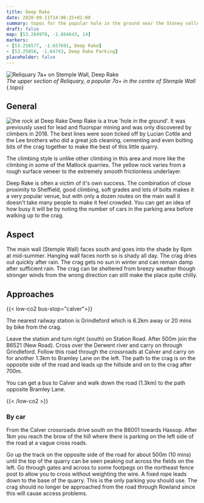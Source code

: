 ```yaml
---
title: Deep Rake 
date: 2020-09-11T14:06:25+01:00
summary: topos for the popular hole in the ground near the Stoney valley.
draft: false
map: [53.264970, -1.664643, 14]
markers:
- [53.258577, -1.657691, Deep Rake]
- [53.25856, -1.64743, Deep Rake Parking]
placeholder: false
---
```



![Reliquary 7a+ on Stemple Wall, Deep Rake](/img/peak/stoney/deep-rake-reliquary.jpg)  
*The upper section of Reliquary, a popular 7a+ in the centre of Stemple Wall*
{.topo}

## General

![the rock at Deep Rake](/img/peak/stoney/deep-rake-closeup.jpg) Deep Rake is a true 'hole in the ground'. It was previously used for lead and fluorspar mining and was only discovered by climbers in 2018. The best lines were soon ticked off by Lucian Cottle and the Lee brothers who did a great job cleaning, cementing and even bolting bits of the crag together to make the best of this little quarry.

The climbing style is unlike other climbing in this area and more like the climbing in some of the Matlock quarries. The yellow rock varies from a rough surface veneer to the extremely smooth frictionless underlayer. 

Deep Rake is often a victim of it's own success. The combination of close proximity to Sheffield, good climbing, soft grades and lots of bolts makes it a very popular venue, but with only a dozen routes on the main wall it doesn't take many people to make it feel crowded. You can get an idea of how busy it will be by noting the number of cars in the parking area before walking up to the crag.

## Aspect

The main wall (Stemple Wall) faces south and goes into the shade by 6pm at mid-summer. Hanging wall faces north so is shady all day. The crag dries out quickly after rain. The crag gets no sun in winter and can remain damp after sufficient rain. The crag can be sheltered from breezy weather though stronger winds from the wrong direction can still make the place quite chilly.

## Approaches

{{< low-co2 bus-stop="calver">}}

The nearest railway station is Grindleford which is 6.2km away or 20 mins by bike from the crag. 

Leave the station and turn right (south) on Station Road. After 500m join the B6521 (New Road). Cross over the Derwent river and carry on through Grindleford. Follow this road through the crossroads at Calver and carry on for another 1.3km to Bramley Lane on the left. The path to the crag is on the opposite side of the road and leads up the hillside and on to the crag after 700m.

You can get a bus to Calver and walk down the road (1.3km) to the path opposite Bramley Lane.

{{< /low-co2 >}}

### By car

From the Calver crossroads drive south on the B6001 towards Hassop. After 1km you reach the brow of the hill where there is parking on the left side of the road at a vague cross roads. 

Go up the track on the opposite side of the road for about 500m (10 mins) until the top of the quarry can be seen peaking out across the fields on the left. Go through gates and across to some footpegs on the northeast fence post to allow you to cross without weighting the wire. A fixed rope leads down to the base of the quarry. This is the only parking you should use. The crag should no longer be approached from the road through Rowland since this will cause access problems.



<!-- 

Old directions

From Calver head south on the B6001 towards Bakewell. After a few miles enter the village of Hassop and take the first right towards Great Longstone. After about a mile take the first right turn to Rowland. Drive through the village and carry on along a narrow paved road. This splits into two with a gravel track going up sharply left. Carry on straight on to a parking place on the L under some trees.

Continue up the gravel road until this splits into two just after a cattle feeding station on the right. Look for a stile on the right which gives access to the footpath. Follow this for several hundred metres and take the track to the left to the east side of Deep Rake . Use the stile at the far end to hop over the fence and come back to the steep path with an old climbing rope that leads down to the bottom. Stemple Wall is on the right and Hanging Wall on the left. -->




